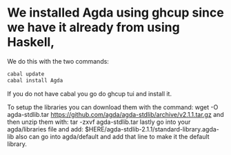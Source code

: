 # We installed Agda using ghcup since we have it already from using Haskell,
We do this with the two commands:

```bash
cabal update
cabal install Agda
```

If you do not have cabal you go do ghcup tui and install it.

To setup the libraries you can download them with 
the command:
wget -O agda-stdlib.tar https://github.com/agda/agda-stdlib/archive/v2.1.1.tar.gz
and then unzip them with:
tar -zxvf agda-stdlib.tar
lastly go into your agda/libraries file and add:
$HERE/agda-stdlib-2.1.1/standard-library.agda-lib
also can go into agda/default and add that line to 
make it the default library.